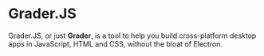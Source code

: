# Grader.JS

Grader.JS, or just **Grader**, is a tool to help you build cross-platform desktop apps in JavaScript, HTML and CSS, without the bloat of Electron.


